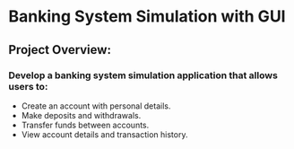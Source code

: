 # Banking System Simulation with GUI 
## Project Overview:
### Develop a banking system simulation application that allows users to:
- Create an account with personal details.
- Make deposits and withdrawals.
- Transfer funds between accounts.
- View account details and transaction history.
